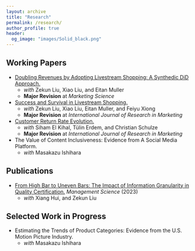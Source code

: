 ```yaml
---
layout: archive
title: "Research"
permalink: /research/
author_profile: true
header:
  og_image: "images/Solid_black.png"
---
```


## Working Papers
- [Doubling Revenues by Adopting Livestream Shopping: A Synthedic DiD Approach.](https://papers.ssrn.com/sol3/papers.cfm?abstract_id=4318978) 
    - *with* Zekun Liu, Xiao Liu, and Eitan Muller
    - **Major Revision** at *Marketing Science*
- [Success and Survival in Livestream Shopping.](https://papers.ssrn.com/sol3/papers.cfm?abstract_id=4028092) 
    - *with* Zekun Liu, Xiao Liu, Eitan Muller, and Feiyu Xiong
    - **Major Revision** at *International Journal of Research in Marketing*
- [Customer Return Rate Evolution.](https://papers.ssrn.com/sol3/papers.cfm?abstract_id=3895309)
    - *with* Siham El Kihal, Tülin Erdem, and Christian Schulze
    - **Major Revision** at *International Journal of Research in Marketing*
- The Value of Content Inclusiveness: Evidence from A Social Media Platform.
    - *with* Masakazu Ishihara


## Publications
- [From High Bar to Uneven Bars: The Impact of Information Granularity in Quality Certification.](https://pubsonline.informs.org/doi/abs/10.1287/mnsc.2022.4666) *Management Science* (2023) 
    - *with* Xiang Hui, and Zekun Liu


## Selected Work in Progress
- Estimating the Trends of Product Categories: Evidence from the U.S. Motion Picture Industry.
    - *with* Masakazu Ishihara


<!---
<nbsp>

{% include base_path %}

{% assign ordered_pages = site.research | sort:"order_number" %}

{% for post in ordered_pages %}
  {% include archive-single.html type="grid" %}
{% endfor %}
-->
